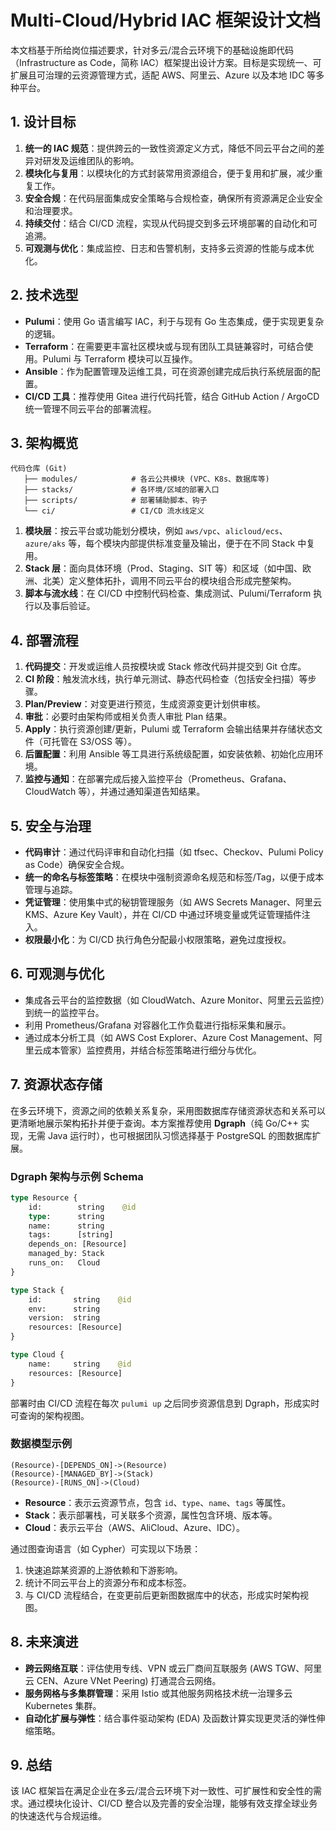 # Multi-Cloud/Hybrid IAC 框架设计文档

本文档基于所给岗位描述要求，针对多云/混合云环境下的基础设施即代码（Infrastructure as Code，简称 IAC）框架提出设计方案。目标是实现统一、可扩展且可治理的云资源管理方式，适配 AWS、阿里云、Azure 以及本地 IDC 等多种平台。

## 1. 设计目标

1. **统一的 IAC 规范**：提供跨云的一致性资源定义方式，降低不同云平台之间的差异对研发及运维团队的影响。
2. **模块化与复用**：以模块化的方式封装常用资源组合，便于复用和扩展，减少重复工作。
3. **安全合规**：在代码层面集成安全策略与合规检查，确保所有资源满足企业安全和治理要求。
4. **持续交付**：结合 CI/CD 流程，实现从代码提交到多云环境部署的自动化和可追溯。
5. **可观测与优化**：集成监控、日志和告警机制，支持多云资源的性能与成本优化。

## 2. 技术选型

- **Pulumi**：使用 Go 语言编写 IAC，利于与现有 Go 生态集成，便于实现更复杂的逻辑。
- **Terraform**：在需要更丰富社区模块或与现有团队工具链兼容时，可结合使用。Pulumi 与 Terraform 模块可以互操作。
- **Ansible**：作为配置管理及运维工具，可在资源创建完成后执行系统层面的配置。
- **CI/CD 工具**：推荐使用 Gitea 进行代码托管，结合 GitHub Action / ArgoCD 统一管理不同云平台的部署流程。

## 3. 架构概览

```
代码仓库 (Git)
   ├── modules/            # 各云公共模块 (VPC、K8s、数据库等)
   ├── stacks/             # 各环境/区域的部署入口
   ├── scripts/            # 部署辅助脚本、钩子
   └── ci/                 # CI/CD 流水线定义
```

1. **模块层**：按云平台或功能划分模块，例如 `aws/vpc`、`alicloud/ecs`、`azure/aks` 等，每个模块内部提供标准变量及输出，便于在不同 Stack 中复用。
2. **Stack 层**：面向具体环境（Prod、Staging、SIT 等）和区域（如中国、欧洲、北美）定义整体拓扑，调用不同云平台的模块组合形成完整架构。
3. **脚本与流水线**：在 CI/CD 中控制代码检查、集成测试、Pulumi/Terraform 执行以及事后验证。

## 4. 部署流程

1. **代码提交**：开发或运维人员按模块或 Stack 修改代码并提交到 Git 仓库。
2. **CI 阶段**：触发流水线，执行单元测试、静态代码检查（包括安全扫描）等步骤。
3. **Plan/Preview**：对变更进行预览，生成资源变更计划供审核。
4. **审批**：必要时由架构师或相关负责人审批 Plan 结果。
5. **Apply**：执行资源创建/更新，Pulumi 或 Terraform 会输出结果并存储状态文件（可托管在 S3/OSS 等）。
6. **后置配置**：利用 Ansible 等工具进行系统级配置，如安装依赖、初始化应用环境。
7. **监控与通知**：在部署完成后接入监控平台（Prometheus、Grafana、CloudWatch 等），并通过通知渠道告知结果。

## 5. 安全与治理

- **代码审计**：通过代码评审和自动化扫描（如 tfsec、Checkov、Pulumi Policy as Code）确保安全合规。
- **统一的命名与标签策略**：在模块中强制资源命名规范和标签/Tag，以便于成本管理与追踪。
- **凭证管理**：使用集中式的秘钥管理服务（如 AWS Secrets Manager、阿里云 KMS、Azure Key Vault），并在 CI/CD 中通过环境变量或凭证管理插件注入。
- **权限最小化**：为 CI/CD 执行角色分配最小权限策略，避免过度授权。

## 6. 可观测与优化

- 集成各云平台的监控数据（如 CloudWatch、Azure Monitor、阿里云云监控）到统一的监控平台。
- 利用 Prometheus/Grafana 对容器化工作负载进行指标采集和展示。
- 通过成本分析工具（如 AWS Cost Explorer、Azure Cost Management、阿里云成本管家）监控费用，并结合标签策略进行细分与优化。

## 7. 资源状态存储
在多云环境下，资源之间的依赖关系复杂，采用图数据库存储资源状态和关系可以更清晰地展示架构拓扑并便于查询。本方案推荐使用 **Dgraph**（纯 Go/C++ 实现，无需 Java 运行时），也可根据团队习惯选择基于 PostgreSQL 的图数据库扩展。

### Dgraph 架构与示例 Schema

```graphql
type Resource {
    id:        string    @id
    type:      string
    name:      string
    tags:      [string]
    depends_on: [Resource]
    managed_by: Stack
    runs_on:   Cloud
}

type Stack {
    id:       string    @id
    env:      string
    version:  string
    resources: [Resource]
}

type Cloud {
    name:     string    @id
    resources: [Resource]
}
```

部署时由 CI/CD 流程在每次 `pulumi up` 之后同步资源信息到 Dgraph，形成实时可查询的架构视图。


### 数据模型示例

```
(Resource)-[DEPENDS_ON]->(Resource)
(Resource)-[MANAGED_BY]->(Stack)
(Resource)-[RUNS_ON]->(Cloud)
```

- **Resource**：表示云资源节点，包含 `id`、`type`、`name`、`tags` 等属性。
- **Stack**：表示部署栈，可关联多个资源，属性包含环境、版本等。
- **Cloud**：表示云平台（AWS、AliCloud、Azure、IDC）。

通过图查询语言（如 Cypher）可实现以下场景：

1. 快速追踪某资源的上游依赖和下游影响。
2. 统计不同云平台上的资源分布和成本标签。
3. 与 CI/CD 流程结合，在变更前后更新图数据库中的状态，形成实时架构视图。

## 8. 未来演进

- **跨云网络互联**：评估使用专线、VPN 或云厂商间互联服务 (AWS TGW、阿里云 CEN、Azure VNet Peering) 打通混合云网络。
- **服务网格与多集群管理**：采用 Istio 或其他服务网格技术统一治理多云 Kubernetes 集群。
- **自动化扩展与弹性**：结合事件驱动架构 (EDA) 及函数计算实现更灵活的弹性伸缩策略。

## 9. 总结

该 IAC 框架旨在满足企业在多云/混合云环境下对一致性、可扩展性和安全性的需求。通过模块化设计、CI/CD 整合以及完善的安全治理，能够有效支撑全球业务的快速迭代与合规运维。

